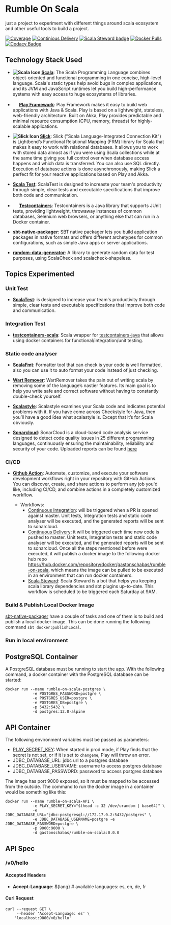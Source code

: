 Rumble On Scala
===============

just a project to experiment with different things around scala ecosystem and other useful tools to build a project.

[![Coverage](https://sonarcloud.io/api/project_badges/measure?project=gastonschabas_rumble-on-scala&metric=coverage)](https://sonarcloud.io/dashboard?id=gastonschabas_rumble-on-scala)
[![Continious Delivery](https://github.com/gastonschabas/rumble-on-scala/workflows/Continious%20Delivery/badge.svg)](https://github.com/gastonschabas/rumble-on-scala/actions?query=workflow%3A%22Continious+Delivery%22)
[![Scala Steward badge](https://img.shields.io/badge/Scala_Steward-helping-blue.svg?style=flat&logo=data:image/png;base64,iVBORw0KGgoAAAANSUhEUgAAAA4AAAAQCAMAAAARSr4IAAAAVFBMVEUAAACHjojlOy5NWlrKzcYRKjGFjIbp293YycuLa3pYY2LSqql4f3pCUFTgSjNodYRmcXUsPD/NTTbjRS+2jomhgnzNc223cGvZS0HaSD0XLjbaSjElhIr+AAAAAXRSTlMAQObYZgAAAHlJREFUCNdNyosOwyAIhWHAQS1Vt7a77/3fcxxdmv0xwmckutAR1nkm4ggbyEcg/wWmlGLDAA3oL50xi6fk5ffZ3E2E3QfZDCcCN2YtbEWZt+Drc6u6rlqv7Uk0LdKqqr5rk2UCRXOk0vmQKGfc94nOJyQjouF9H/wCc9gECEYfONoAAAAASUVORK5CYII=)](https://scala-steward.org)
[![Docker Pulls](https://img.shields.io/docker/pulls/gastonschabas/rumble-on-scala)](https://hub.docker.com/repository/docker/gastonschabas/rumble-on-scala)
[![Codacy Badge](https://api.codacy.com/project/badge/Grade/bf145192f50741ef86d798c0b224beea)](https://app.codacy.com/gh/gastonschabas/rumble-on-scala?utm_source=github.com&utm_medium=referral&utm_content=gastonschabas/rumble-on-scala&utm_campaign=Badge_Grade)

## Technology Stack Used

- **![Scala Icon](https://www.scala-lang.org/resources/favicon-16x16.png) [Scala](https://www.scala-lang.org/)**: The
Scala Programming Language combines object-oriented and functional programming in one concise, high-level language.
Scala's static types help avoid bugs in complex applications, and its JVM and JavaScript runtimes let you build
high-performance systems with easy access to huge ecosystems of libraries.

- **<img src="https://www.playframework.com/favicon.ico" width="16" height="16" />
[Play Framework](https://www.playframework.com/)**: Play Framework makes it easy to build web applications with Java &
Scala. Play is based on a lightweight, stateless, web-friendly architecture. Built on Akka, Play provides predictable
and minimal resource consumption (CPU, memory, threads) for highly-scalable applications.

- **![Slick Icon](http://scala-slick.org/doc/3.3.3/favicon.ico) [Slick](https://scala-slick.org/)**: Slick ("Scala
Language-Integrated Connection Kit") is Lightbend’s Functional Relational Mapping (FRM) library for Scala that makes it
easy to work with relational databases. It allows you to work with stored data almost as if you were using Scala
collections while at the same time giving you full control over when database access happens and which data is
transferred. You can also use SQL directly. Execution of database actions is done asynchronously, making Slick a perfect
fit for your reactive applications based on Play and Akka.

- **[Scala Test](https://www.scalatest.org/)**: ScalaTest is designed to increaste your team's productivity through
simple, clear tests and executable specifications that improve both code and communication.

- **<img src="https://www.testcontainers.org/favicon.ico" width="16" height="16" />
[Testcontainers](https://www.testcontainers.org/)**: Testcontainers is a Java library that supports JUnit tests,
providing lightweight, throwaway instances of common databases, Selenium web browsers, or anything else that can run in
a Docker container.

- **[sbt-native-packager](https://sbt-native-packager.readthedocs.io/en/stable/index.html)**: SBT native packager lets
you build application packages in native formats and offers different archetypes for common configurations, such as
simple Java apps or server applications.

- **[random-data-generator](https://github.com/DanielaSfregola/random-data-generator)**: A library to generate random
data for test purposes, using ScalaCheck and scalacheck-shapeless.

## Topics Experimented

### Unit Test
- **[ScalaTest](https://www.scalatest.org/user_guide)**: is designed to increase your team's productivity through
simple, clear tests and executable specifications that improve both code and communication.

### Integration Test
- **[testcontainers-scala](https://github.com/testcontainers/testcontainers-scala)**: Scala wrapper for [testcontainers-java](https://github.com/testcontainers/testcontainers-java) that allows using docker containers for functional/integration/unit testing.

### Static code analyser 
- **[ScalaFmt](https://scalameta.org/scalafmt/)**: Formatter tool that can check is your code is well formatted,
also you can use it to auto format your code instead of just checking.
  
- **[Wart Remover](https://www.wartremover.org/)**: WartRemover takes the pain out of writing scala by removing some of
the language’s nastier features. Its main goal is to help you write safe and correct software without having to
constantly double-check yourself.

- **[Scalastyle](http://www.scalastyle.org/)**: Scalastyle examines your Scala code and indicates potential problems
with it. If you have come across Checkstyle for Java, then you’ll have a good idea what scalastyle is. Except that
it’s for Scala obviously.

- **[Sonarcloud](https://sonarcloud.io/documentation)**: SonarCloud is a cloud-based code analysis service designed to
detect code quality issues in 25 different programming languages, continuously ensuring the maintainability,
reliability and security of your code.
Uploaded reports can be found [here](https://sonarcloud.io/dashboard?id=gastonschabas_rumble-on-scala)

### CI/CD 
- **[Github Action](https://docs.github.com/en/actions)**: Automate, customize, and execute your software development
workflows right in your repository with GitHub Actions. You can discover, create, and share actions to perform any job
you'd like, including CI/CD, and combine actions in a completely customized workflow.

  - Workflows:
    - [Continuous Integration](.github/workflows/ci.yml): will be triggered when a PR is opened against master. Unit
    tests, Integration tests and static code analyser will be executed, and the generated reports will be sent to
    sonarcloud. 
    - [Continuous Delivery](.github/workflows/cd.yml): it will be triggered each time new code is pushed to master.
    Unit tests, Integration tests and static code analyser will be executed, and the generated reports will be sent to
    sonarcloud. Once all the steps mentioned before were executed, it will publish a docker image to the following
    docker hub repo https://hub.docker.com/repository/docker/gastonschabas/rumble-on-scala, which means the image can be
    pulled to be executed in an environment that can run docker containers.
    - [Scala Steward](https://scala-steward.org): Scala Steward is a bot that helps you keeping scala library
    dependencies and sbt plugins up-to-date. This workflow is scheduled to be triggered each Saturday at 9AM. 

### Build & Publish Local Docker Image
[sbt-native-packager](https://sbt-native-packager.readthedocs.io/en/stable/index.html) have a couple of tasks and one of
them is to build and publish a local docker image. This can be done running the following command
`sbt docker:publishLocal`.

### Run in local environment

## PostgreSQL Container
A PostgreSQL database must be running to start the app. With the following command, a docker container with the
PostgreSQL database can be started:

```shell script
docker run --name rumble-on-scala-postgres \
            -e POSTGRES_PASSWORD=postgre \
            -e POSTGRES_USER=postgre \
            -e POSTGRES_DB=postgre \
            -p 5432:5432 \
            -d postgres:12.0-alpine
```

## API Container
The following environment variables must be passed as parameters:

- [PLAY_SECRET_KEY](https://www.playframework.com/documentation/2.8.x/ApplicationSecret): When started in prod mode, if
Play finds that the secret is not set, or if it is set to `changeme`, Play will throw an error.
- JDBC_DATABASE_URL: jdbc url to a postgres database
- JDBC_DATABASE_USERNAME: username to access postgres database
- JDBC_DATABASE_PASSWORD: password to access postgres database

The image has port 9000 exposed, so it must be mapped to be accessed from the outside.
The command to run the docker image in a container would be something like this:

```shell script
docker run --name rumble-on-scala-API \
            -e PLAY_SECRET_KEY="$(head -c 32 /dev/urandom | base64)" \
            -e JDBC_DATABASE_URL="jdbc:postgresql://172.17.0.2:5432/postgres" \
            -e JDBC_DATABASE_USERNAME=postgre -e JDBC_DATABASE_PASSWORD=postgre \
            -p 9000:9000 \
            -d gastonschabas/rumble-on-scala:0.0.0
```

## API Spec

### /v0/hello
#### Accepted Headers
- **Accept-Language**: ${lang} # available languages: es, en, de, fr

#### Curl Request
```shell script
curl --request GET \
     --header 'Accept-Language: es' \
    'localhost:9000/v0/hello'
``` 